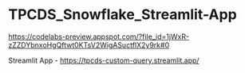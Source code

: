 # TPCDS_Snowflake_Streamlit-App

https://codelabs-preview.appspot.com/?file_id=1jWxR-zZZDYbnxoHgQftwt0KTsV2WigASuctflX2y9rk#0


Streamlit App - https://tpcds-custom-query.streamlit.app/
